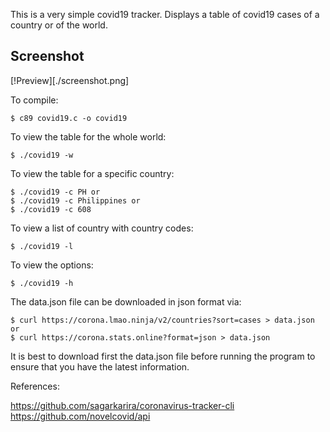This is a very simple covid19 tracker.
Displays a table of covid19 cases of a country or of the world.

## Screenshot
[!Preview][./screenshot.png]

To compile:

	$ c89 covid19.c -o covid19

To view the table for the whole world:

	$ ./covid19 -w

To view the table for a specific country:

	$ ./covid19 -c PH or
	$ ./covid19 -c Philippines or
	$ ./covid19 -c 608

To view a list of country with country codes:

	$ ./covid19 -l

To view the options:

	$ ./covid19 -h


The data.json file can be downloaded in json format via:

	$ curl https://corona.lmao.ninja/v2/countries?sort=cases > data.json
	or
	$ curl https://corona.stats.online?format=json > data.json

It is best to download first the data.json file before running the
program to ensure that you have the latest information.

References:

https://github.com/sagarkarira/coronavirus-tracker-cli  
https://github.com/novelcovid/api

